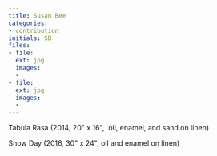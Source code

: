 ```yaml
---
title: Susan Bee
categories:
- contribution
initials: SB
files:
- file: 
  ext: jpg
  images:
  - 
- file: 
  ext: jpg
  images:
  - 
---
```


Tabula Rasa (2014, 20" x 16",  oil, enamel, and sand on linen)

Snow Day (2016, 30" x 24", oil and enamel on linen)